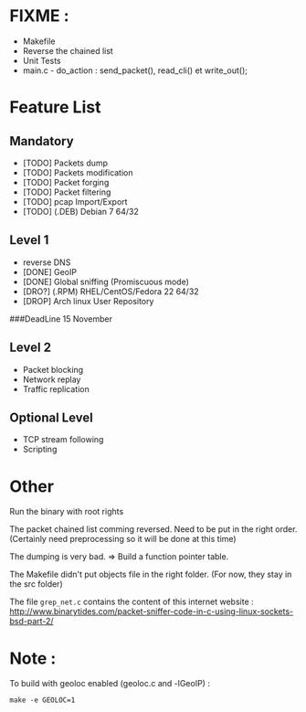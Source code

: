 
# FIXME :
- Makefile
- Reverse the chained list
- Unit Tests
- main.c - do_action : send_packet(), read_cli() et write_out();

# Feature List

## Mandatory
- [TODO] Packets dump
- [TODO] Packets modification
- [TODO] Packet forging
- [TODO] Packet filtering
- [TODO] pcap Import/Export
- [TODO] (.DEB) Debian 7 64/32

## Level 1
- reverse DNS
- [DONE] GeoIP
- [DONE] Global sniffing (Promiscuous mode)
- [DRO?] (.RPM) RHEL/CentOS/Fedora 22 64/32
- [DROP] Arch linux User Repository

###DeadLine 15 November

## Level 2
- Packet blocking
- Network replay
- Traffic replication

## Optional Level
- TCP stream following
- Scripting

# Other
Run the binary with root rights

The packet chained list comming reversed. Need to be put in the right order.
(Certainly need preprocessing so it will be done at this time)

The dumping is very bad.
=> Build a function pointer table.

The Makefile didn't put objects file in the right folder.
(For now, they stay in the src folder)

The file `grep_net.c` contains the content of this internet website :
http://www.binarytides.com/packet-sniffer-code-in-c-using-linux-sockets-bsd-part-2/

# Note :

To build with geoloc enabled (geoloc.c and -lGeoIP) :

```shell
make -e GEOLOC=1
```
